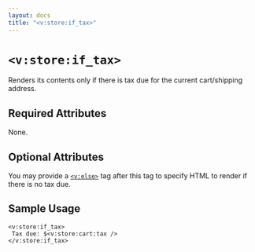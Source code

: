 ```yaml
---
layout: docs
title: "<v:store:if_tax>"
---
```


# `<v:store:if_tax>`

Renders its contents only if there is tax due for the current
cart/shipping address.

## Required Attributes

None.

## Optional Attributes

You may provide a [`<v:else>`](/v_else/) tag after this tag to specify
HTML to render if there is no tax due.

## Sample Usage

    <v:store:if_tax>
     Tax due: $<v:store:cart:tax />
    </v:store:if_tax>
